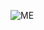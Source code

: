 ![ME](https://user-images.githubusercontent.com/88711715/128841371-f46ccd13-5ee6-4961-85cb-a953e82ff67a.JPG)
